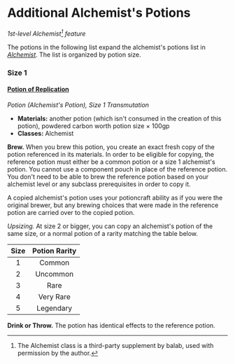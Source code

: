 # Additional Alchemist's Potions

_1st-level Alchemist[^🧪] feature_

The potions in the following list expand the alchemist's potions list in _[Alchemist](https://docs.google.com/document/d/1FbBScXvWzPKRo62ZlqXcIMgUd_KPYoqCkMa2ZtYBN8c)_. The list is organized by potion size.

### Size 1

#### [Potion of Replication](https://github.com/mpanighetti/dnd5e-magic-items/blob/main/potions/potion-of-replication.md)

_Potion (Alchemist's Potion), Size 1 Transmutation_

- **Materials:** another potion (which isn't consumed in the creation of this potion), powdered carbon worth potion size × 100gp
- **Classes:** Alchemist

**Brew.** When you brew this potion, you create an exact fresh copy of the potion referenced in its materials. In order to be eligible for copying, the reference potion must either be a common potion or a size 1 alchemist's potion. You cannot use a component pouch in place of the reference potion. You don't need to be able to brew the reference potion based on your alchemist level or any subclass prerequisites in order to copy it.

A copied alchemist's potion uses your potioncraft ability as if you were the original brewer, but any brewing choices that were made in the reference potion are carried over to the copied potion.

_Upsizing._ At size 2 or bigger, you can copy an alchemist's potion of the same size, or a normal potion of a rarity matching the table below.

| Size | Potion Rarity |
|:----:|:-------------:|
|  1   |     Common    |
|  2   |    Uncommon   |
|  3   |      Rare     |
|  4   |   Very Rare   |
|  5   |   Legendary   |

**Drink or Throw.** The potion has identical effects to the reference potion.

[^🧪]: The Alchemist class is a third-party supplement by balab, used with permission by the author.
